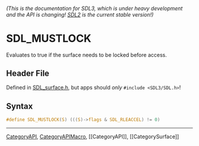 ###### (This is the documentation for SDL3, which is under heavy development and the API is changing! [SDL2](https://wiki.libsdl.org/SDL2/) is the current stable version!)
# SDL_MUSTLOCK

Evaluates to true if the surface needs to be locked before access.

## Header File

Defined in [SDL_surface.h](https://github.com/libsdl-org/SDL/blob/main/include/SDL3/SDL_surface.h), but apps should _only_ `#include <SDL3/SDL.h>`!

## Syntax

```c
#define SDL_MUSTLOCK(S) (((S)->flags & SDL_RLEACCEL) != 0)
```

----
[CategoryAPI](CategoryAPI), [CategoryAPIMacro](CategoryAPIMacro), [[CategoryAPI]], [[CategorySurface]]


